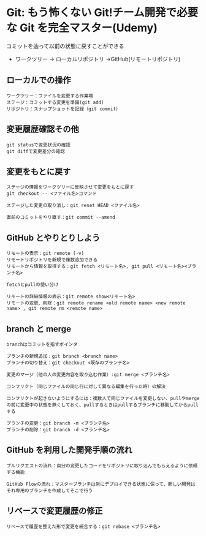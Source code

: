 # Git: もう怖くない Git!チーム開発で必要な Git を完全マスター(Udemy)

コミットを辿って以前の状態に戻すことができる

- ワークツリー → ローカルリポジトリ →GitHub(リモートリポジトリ)

## ローカルでの操作

```
ワークツリー：ファイルを変更する作業場
ステージ：コミットする変更を準備(git add)
リポジトリ：スナップショットを記録（git commit）
```

## 変更履歴確認その他

```
git statusで変更状況の確認
git diffで変更差分の確認
```

## 変更をもとに戻す

```
ステージの情報をワークツリーに反映させて変更をもとに戻す
git checkout -- <ファイル名>コマンド

ステージした変更の取り消し：git reset HEAD <ファイル名>

直前のコミットをやり直す：git commit --amend
```

## GitHub とやりとりしよう

```
リモートの表示：git remote (-v)
リモートリポジトリを新規で複数追加できる
リモートから情報を取得する：git fetch <リモート名>, git pull <リモート名><ブランチ名>

fetchとpullの使い分け

リモートの詳細情報の表示：git remote show<リモート名>
リモートの変更、削除：git remote rename <old remote name> <new remote name> , git remote rm <remote name>
```

## branch と merge

```
branchはコミットを指すポインタ

ブランチの新規追加：git branch <branch name>
ブランチの切り替え：git checkout <既存のブランチ名>

変更のマージ（他の人の変更内容を取り込む作業）:git merge <ブランチ名>

コンフリクト（同じファイルの同じ行に対して異なる編集を行った時）の解決

コンフリクトが起きないようにするには：複数人で同じファイルを変更しない、pullやmergeの前に変更中の状態を無くしておく、pullするときはpullするブランチに移動してからpullする

ブランチの変更：git branch -m <ブランチ名>
ブランチの削除：git branch -d <ブランチ名>
```

## GitHub を利用した開発手順の流れ

```
プルリクエストの流れ：自分の変更したコードをリポジトリに取り込んでもらえるように依頼する機能

GitHub Flowの流れ：マスターブランチは常にデプロイできる状態に保って、新しい開発はそれ専用のブランチを作成してそこで行う
```

## リベースで変更履歴の修正

```
リベースで履歴を整えた形で変更を統合する：git rebase <ブランチ名>

```
